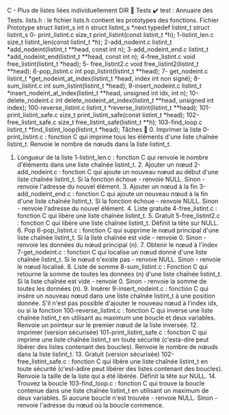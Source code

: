 C - Plus de listes liées individuellement DIR 📁 Tests ✔️ test : Annuaire des Tests.
lists.h : le fichier lists.h contient les prototypes des fonctions.
Fichier Prototype struct listint_s int n struct listint_s *next typedef listint_t struct listint_s 0-
print_listint.c size_t print_listint(const listint_t *h); 1-listint_len.c size_t listint_len(const listint_t *h);
2-add_nodeint.c listint_t *add_nodeint(listint_t **head, const int n); 3-add_nodeint_end.c listint_t
*add_nodeint_end(listint_t **head, const int n); 4-free_listint.c void free_listint(listint_t *head); 5-
free_listint2.c void free_listint2(listint_t **head); 6-pop_listint.c int pop_listint(listint_t **head); 7-
get_nodeint.c listint_t *get_nodeint_at_index(listint_t *head, index int non signé); 8-sum_listint.c
int sum_listint(listint_t *head); 9-insert_nodeint.c listint_t *insert_nodeint_at_index(listint_t **head,
unsigned int idx, int n); 10-delete_nodeint.c int delete_nodeint_at_index(listint_t **head, unsigned
int index); 100-reverse_listint.c listint_t *reverse_listint(listint_t **head); 101-print_listint_safe.c
size_t print_listint_safe(const listint_t *head); 102-free_listint_safe.c size_t
free_listint_safe(listint_t **h); 103-find_loop.c listint_t *find_listint_loop(listint_t *head); Tâches 📃
0. Imprimer la liste
0-print_listint.c : fonction C qui imprime tous les éléments d'une liste chaînée listint_t. Renvoie le
nombre de nœuds dans la liste listint_t.
1. Longueur de la liste
1-listint_len.c : fonction C qui renvoie le nombre d'éléments dans une liste chaînée listint_t. 2.
Ajouter un nœud
2-add_nodeint.c : fonction C qui ajoute un nouveau nœud au début d'une liste chaînée listint_t. Si
la fonction échoue - renvoie NULL. Sinon - renvoie l'adresse du nouvel élément. 3. Ajouter un
nœud à la fin
3-add_nodeint_end.c : fonction C qui ajoute un nouveau nœud à la fin d'une liste chaînée listint_t.
Si la fonction échoue - renvoie NULL. Sinon - renvoie l'adresse du nouvel élément. 4. Liste
gratuite
4-free_listint.c : fonction C qui libère une liste chaînée listint_t. 5. Gratuit
5-free_listint2.c : fonction C qui libère une liste chaînée listint_t. Définit la tête sur NULL. 6. Pop
6-pop_listint.c : fonction C qui supprime le nœud principal d'une liste chaînée listint_t. Si la liste
chaînée est vide - renvoie 0. Sinon - renvoie les données du nœud principal (n). 7. Obtenir le
nœud à l'index
7-get_nodeint.c : fonction C qui localise un nœud donné d'une liste chaînée listint_t. Si le nœud
n'existe pas - renvoie NULL. Sinon - renvoie le nœud localisé. 8. Liste de somme
8-sum_listint.c : Fonction C qui retourne la somme de toutes les données (n) d'une liste chaînée
listint_t. Si la liste chaînée est vide - renvoie 0. Sinon - renvoie la somme de toutes les données
(n). 9. Insérer
9-insert_nodeint.c : fonction C qui insère un nouveau nœud dans une liste chaînée listint_t à une
position donnée. S'il n'est pas possible d'ajouter le nouveau nœud à l'index idx, ou si la fonction
100-reverse_listint.c : fonction C qui inverse une liste chaînée listint_t en utilisant au maximum
une boucle et deux variables. Renvoie un pointeur sur le premier nœud de la liste inversée. 12.
Imprimer (version sécurisée)
101-print_listint_safe.c : fonction C qui imprime une liste chaînée listint_t en toute sécurité (c'està-dire peut libérer des listes contenant des boucles). Renvoie le nombre de nœuds dans la liste
listint_t. 13. Gratuit (version sécurisée)
102-free_listint_safe.c : fonction C qui libère une liste chaînée listint_t en toute sécurité (c'est-àdire peut libérer des listes contenant des boucles). Renvoie la taille de la liste qui a été libérée.
Définit la tête sur NULL. 14. Trouvez la boucle
103-find_loop.c : fonction C qui trouve la boucle contenue dans une liste chaînée listint_t en
utilisant un maximum de deux variables. Si aucune boucle n'est trouvée - renvoie NULL. Sinon -
renvoie l'adresse du nœud où la boucle commence.


